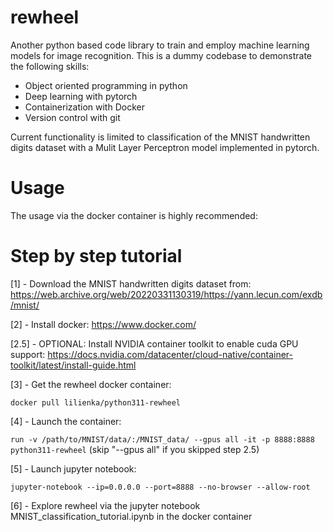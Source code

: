 # rewheel
Another python based code library to train and employ machine learning models for image recognition.
This is a dummy codebase to demonstrate the following skills:
  - Object oriented programming in python
  - Deep learning with pytorch
  - Containerization with Docker
  - Version control with git

Current functionality is limited to classification of the MNIST handwritten digits dataset with a
Mulit Layer Perceptron model implemented in pytorch.

# Usage
The usage via the docker container is highly recommended:

# Step by step tutorial

[1] - Download the MNIST handwritten digits dataset from: https://web.archive.org/web/20220331130319/https://yann.lecun.com/exdb/mnist/

[2] - Install docker: https://www.docker.com/

[2.5] - OPTIONAL: Install NVIDIA container toolkit to enable cuda GPU support: https://docs.nvidia.com/datacenter/cloud-native/container-toolkit/latest/install-guide.html

[3] - Get the rewheel docker container: 

`docker pull lilienka/python311-rewheel`

[4] - Launch the container:

`run -v /path/to/MNIST/data/:/MNIST_data/ --gpus all -it -p 8888:8888 python311-rewheel` (skip "--gpus all" if you skipped step 2.5)

[5] - Launch jupyter notebook:

`jupyter-notebook --ip=0.0.0.0 --port=8888 --no-browser --allow-root`

[6] - Explore rewheel via the jupyter notebook MNIST_classification_tutorial.ipynb in the docker container

